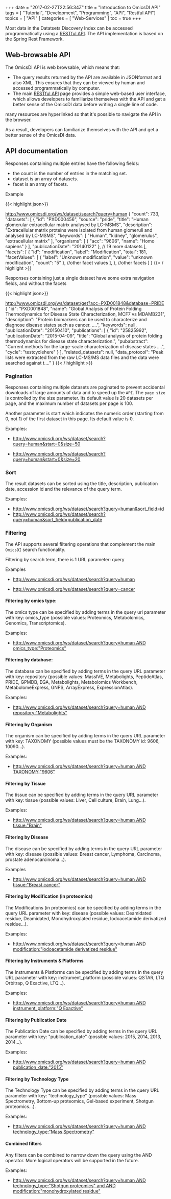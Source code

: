 +++
date = "2017-02-27T22:56:34Z"
title = "Introduction to OmicsDI API"
tags        = [ "Tutorial", "Development", "Programming", "API", "Restful API"]
topics      = [ "API" ]
categories  = [ "Web-Services" ]
toc = true
+++

Most data in the Datatsets Discovery Index can be accessed
programmatically using a [RESTful API](www.omicsdi.org/ws).
The API implementation is based on the Spring Rest Framework.

## Web-browsable API

The OmicsDI API is web browsable, which means that:

- The query results returned by the API are available in JSONformat and also XML. This ensures that they can be viewed by human and accessed programmatically by computer.
- The main [RESTful API](www.omicsdi.org/ws) page provides a simple web-based user
  interface, which allows developers to familiarize themselves with the API and get a
  better sense of the OmicsDI data before writing a single line of code.

many resources are hyperlinked so that it's possible to navigate the API in the browser.

As a result, developers can familiarize themselves with the API and get a better sense of the OmicsDI data.

## API documentation

Responses containing multiple entries have the following fields:

- the count is the number of entries in the matching set.
- dataset is an array of datasets.
- facet is an array of facets.

Example

{{< highlight json>}}

http://www.omicsdi.org/ws/dataset/search?query=human
{
    "count": 733,
    "datasets": [
        {
            "id": "PXD000456",
            "source": "pride",
            "title": "Human glomerular extracellular matrix analysed by LC-MSMS",
            "description": "Extracellular matrix proteins were isolated from human glomeruli and analysed by LC-MSMS",
            "keywords": [
                "Human",
                "kidney",
                "glomerulus",
                "extracellular matrix"
            ],
            "organisms": [
                {
                "acc": "9606",
                "name": "Homo sapiens"
                }
            ],
            "publicationDate": "20140122"
        },
        // 19 more datasets
    ],
    "facets": [
        {
        "id": "modification",
        "label": "Modification",
        "total": 181,
        "facetValues": [
            {
                "label": "Unknown modification",
                "value": "unknown modification",
                "count": "5"
            },
            //other facet values
        ],
        },
        //other facets
    ]
}
{{< / highlight >}}


Responses containing just a single dataset have some extra navigation fields, and without the facets

{{< highlight json>}}

http://www.omicsdi.org/ws/dataset/get?acc=PXD001848&database=PRIDE
{
    "id": "PXD001848",
    "name": "Global Analysis of Protein Folding Thermodynamics for Disease State Characterization, MCF7 vs MDAMB231",
    "description": "Protein biomarkers can be used to characterize and diagnose disease states such as cancer. ....",
    "keywords": null,
    "publicationDate": "20150410",
    "publications": [
        {
            "id": "25825992",
            "publicationDate": "2015-04-09",
            "title": "Global analysis of protein folding thermodynamics for disease state characterization.",
            "pubabstract": "Current methods for the large-scale characterization of disease states ....",
            "cycle": "testcyclehere"
        }
    ],
    "related_datasets": null,
    "data_protocol": "Peak lists were extracted from the raw LC-MS/MS data files and the data were searched against t...."
}
{{< / highlight >}}

### Pagination

Responses containing multiple datasets are paginated to prevent accidental downloads
of large amounts of data and to speed up the ``API``. The ``page size`` is controlled by the size parameter. Its default value is 20 datasets per page, and the maximum number of datasets per page is 100.

Another parameter is start which indicates the numeric order (starting from 0, not 1) of the first dataset in this page. Its default value is 0.

Examples:

- http://www.omicsdi.org/ws/dataset/search?query=human&start=0&size=50

- http://www.omicsdi.org/ws/dataset/search?query=human&start=0&size=20

### Sort

The result datasets can be sorted using the title, description, publication date, accession id and the relevance of the query term.

Examples:

- http://www.omicsdi.org/ws/dataset/search?query=human&sort_field=id
- http://www.omicsdi.org/ws/dataset/search?query=human&sort_field=publication_date

### Filtering

The API supports several filtering operations that complement the main ``OmicsDI`` search functionality.

Filtering by search term, there is 1 URL parameter: query

Examples

- http://www.omicsdi.org/ws/dataset/search?query=human

- http://www.omicsdi.org/ws/dataset/search?query=cancer

#### Filtering by omics type:

The omics type can be specified by adding terms in the query url parameter with key: omics_type (possible values: Proteomics, Metabolomics, Genomics, Transcriptomics).

Examples:

- [http://www.omicsdi.org/ws/dataset/search?query=human AND omics_type:"Proteomics"](http://www.omicsdi.org/ws/dataset/search?query=human%20AND%20omics_type:%22Proteomics%22)

#### Filtering by database:

The database can be specified by adding terms in the query URL parameter with key: repository (possible values: MassIVE, Metabolights, PeptideAtlas, PRIDE, GPMDB, EGA, Metabolights, Metabolomics Workbench, MetabolomeExpress, GNPS, ArrayExpress, ExpressionAtlas).

Examples:

- [http://www.omicsdi.org/ws/dataset/search?query=human AND repository:"Metabolights"](http://www.omicsdi.org/ws/dataset/search?query=human%20AND%20repository:%22Metabolights%22)


#### Filtering by Organism

The organism can be specified by adding terms in the query URL parameter with key: TAXONOMY (possible values must be the TAXONOMY id: 9606, 10090...).

Examples:

- [http://www.omicsdi.org/ws/dataset/search?query=human AND TAXONOMY:"9606"](http://www.omicsdi.org/ws/dataset/search?query=human%20AND%20TAXONOMY:%229606%22)


#### Filtering by Tissue

The tissue can be specified by adding terms in the query URL parameter with key: tissue (possible values: Liver, Cell culture, Brain, Lung...).

Examples:

- [http://www.omicsdi.org/ws/dataset/search?query=human AND tissue:"Brain"](http://www.omicsdi.org/ws/dataset/search?query=human%20AND%20tissue:%22Brain%22)

#### Filtering by Disease

The disease can be specified by adding terms in the query URL parameter with key: disease (possible values: Breast cancer, Lymphoma, Carcinoma, prostate adenocarcinoma...).

Examples

- [http://www.omicsdi.org/ws/dataset/search?query=human AND tissue:"Breast cancer"](http://www.omicsdi.org/ws/dataset/search?query=human%20AND%20tissue:%22Breast%20cancer%22)


#### Filtering by Modification (in proteomics)

The Modifications (in proteomics) can be specified by adding terms in the query URL parameter with key: disease (possible values: Deamidated residue, Deamidated, Monohydroxylated residue, Iodoacetamide derivatized residue...).

Examples:

- [http://www.omicsdi.org/ws/dataset/search?query=human AND modification:"iodoacetamide derivatized residue"](http://www.omicsdi.org/ws/dataset/search?query=human%20AND%20modification:%22iodoacetamide%20derivatized%20residue%22)

#### Filtering by Instruments & Platforms

The Instruments & Platforms can be specified by adding terms in the query URL parameter with key: instrument_platform (possible values: QSTAR, LTQ Orbitrap, Q Exactive, LTQ...).

Examples:

- [http://www.omicsdi.org/ws/dataset/search?query=human AND instrument_platform:"Q Exactive"](http://www.omicsdi.org/ws/dataset/search?query=human%20AND%20instrument_platform:%22Q%20Exactive%22)

#### Filtering by Publication Date

The Publication Date can be specified by adding terms in the query URL parameter with key: "publication_date" (possible values: 2015, 2014, 2013, 2014...).

Examples:

- [http://www.omicsdi.org/ws/dataset/search?query=human AND publication_date:"2015"](http://www.omicsdi.org/ws/dataset/search?query=human%20AND%20publication_date:%222015%22)

#### Filtering by Technology Type

The Technology Type can be specified by adding terms in the query URL parameter with key: "technology_type" (possible values: Mass Spectrometry, Bottom-up proteomics, Gel-based experiment, Shotgun proteomics...).

Examples:

- [http://www.omicsdi.org/ws/dataset/search?query=human AND technology_type:"Mass Spectrometry"](http://www.omicsdi.org/ws/dataset/search?query=human%20AND%20technology_type:%22Mass%20Spectrometry%22)

#### Combined filters

Any filters can be combined to narrow down the query using the AND operator. More logical operators will be supported in the future.

Examples:

- [http://www.omicsdi.org/ws/dataset/search?query=human AND technology_type:"Shotgun proteomics" and AND modification:"monohydroxylated residue"](http://www.omicsdi.org/ws/dataset/search?query=human%20AND%20technology_type:%22Shotgun%20proteomics%22%20and%20AND%20modification:%22monohydroxylated%20residue%22)